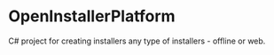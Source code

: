 # OpenInstallerPlatform

C# project for creating installers any type of installers - offline or web.
